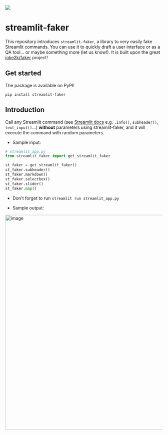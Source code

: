 <a href="https://fakker.streamlitapp.com" title="Python Version"><img src="https://static.streamlit.io/badges/streamlit_badge_black_white.svg"></a><br>

# streamlit-faker

This repository introduces `streamlit-faker`, a library to very easily fake Streamlit commands. You can use it to quickly draft a user interface or as a QA tool... or maybe something more (let us know!). It is built upon the great [joke2k/faker](https://github.com/joke2k/faker) project!

## Get started

The package is available on PyPI!

```
pip install streamlit-faker
```

## Introduction

Call any Streamlit command (see [Streamlit docs](https://docs.streamlit.io) e.g. `.info()`, `subheader()`, `text_input()`...) **without** parameters using streamlit-faker, and it will execute the command with random parameters.

- Sample input:
```python
# streamlit_app.py
from streamlit_faker import get_streamlit_faker

st_faker = get_streamlit_faker()
st_faker.subheader()
st_faker.markdown()
st_faker.selectbox()
st_faker.slider()
st_faker.map()
```

- Don't forget to run `streamlit run streamlit_app.py`

- Sample output:

<img width="686" alt="image" src="https://user-images.githubusercontent.com/7164864/194157363-f8078096-b5e4-40dd-acdf-4d5bedc5585b.png">
